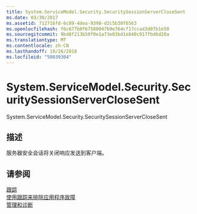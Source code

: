 ```yaml
---
title: System.ServiceModel.Security.SecuritySessionServerCloseSent
ms.date: 03/30/2017
ms.assetid: 712716fd-6c89-4dea-9398-d2c5b30f6563
ms.openlocfilehash: f6c677b0f67580047b9e764cf17ccad3d07b1e50
ms.sourcegitcommit: 9bd8f213b50f0e1a73e03bd1e840c917fbd6d20a
ms.translationtype: MT
ms.contentlocale: zh-CN
ms.lasthandoff: 10/26/2018
ms.locfileid: "50039304"
---
```

# <a name="systemservicemodelsecuritysecuritysessionserverclosesent"></a>System.ServiceModel.Security.SecuritySessionServerCloseSent
System.ServiceModel.Security.SecuritySessionServerCloseSent  
  
## <a name="description"></a>描述  
 服务器安全会话将关闭响应发送到客户端。  
  
## <a name="see-also"></a>请参阅  
 [跟踪](../../../../../docs/framework/wcf/diagnostics/tracing/index.md)  
 [使用跟踪来排除应用程序故障](../../../../../docs/framework/wcf/diagnostics/tracing/using-tracing-to-troubleshoot-your-application.md)  
 [管理和诊断](../../../../../docs/framework/wcf/diagnostics/index.md)
